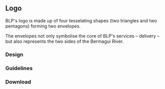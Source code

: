 ## Logo
BLP's logo is made up of four tesselating shapes (two triangles and two pentagons) forming two envelopes.

The envelopes not only symbolise the core of BLP's services &ndash; delivery &ndash; but also represents the two sides of the Bermagui River.

### Design

### Guidelines

### Download
